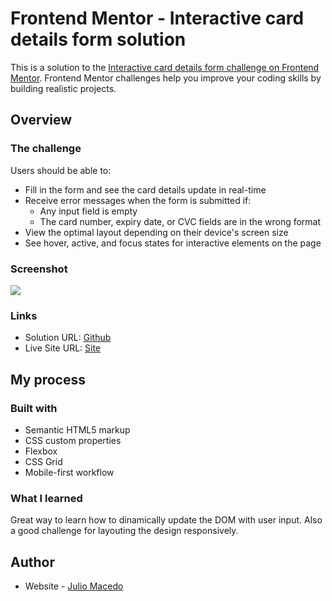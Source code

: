# Frontend Mentor - Interactive card details form solution

This is a solution to the [Interactive card details form challenge on Frontend Mentor](https://www.frontendmentor.io/challenges/interactive-card-details-form-XpS8cKZDWw). Frontend Mentor challenges help you improve your coding skills by building realistic projects. 

## Overview

### The challenge

Users should be able to:

- Fill in the form and see the card details update in real-time
- Receive error messages when the form is submitted if:
  - Any input field is empty
  - The card number, expiry date, or CVC fields are in the wrong format
- View the optimal layout depending on their device's screen size
- See hover, active, and focus states for interactive elements on the page

### Screenshot

![](https://i.imgur.com/zJIUBud.jpg)

### Links

- Solution URL: [Github](https://github.com/juliosmacedo/Interactive-Card-Details-Form)
- Live Site URL: [Site](https://juliosmacedo.github.io/Interactive-Card-Details-Form/)

## My process

### Built with

- Semantic HTML5 markup
- CSS custom properties
- Flexbox
- CSS Grid
- Mobile-first workflow


### What I learned

Great way to learn how to dinamically update the DOM with user input. Also a good challenge for layouting the design responsively.

## Author

- Website - [Julio Macedo](https://juliomacedo.netlify.app/)
